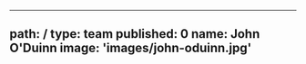 ---
path: /
type: team
published: 0
name: John O'Duinn
image: 'images/john-oduinn.jpg'
-------------------------------
